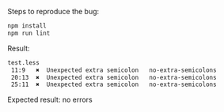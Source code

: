 Steps to reproduce the bug:

```bash
npm install
npm run lint
```

Result:

```txt
test.less
 11:9   ✖  Unexpected extra semicolon   no-extra-semicolons
 20:13  ✖  Unexpected extra semicolon   no-extra-semicolons
 25:11  ✖  Unexpected extra semicolon   no-extra-semicolons
```

Expected result: no errors
